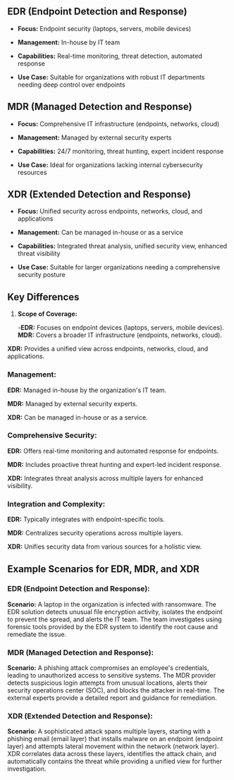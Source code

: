 ## EDR (Endpoint Detection and Response)

- **Focus:** Endpoint security (laptops, servers, mobile devices)
    
- **Management:** In-house by IT team
    
- **Capabilities:** Real-time monitoring, threat detection, automated response
    
- **Use Case:** Suitable for organizations with robust IT departments needing deep control over endpoints
    

## MDR (Managed Detection and Response)

- **Focus:** Comprehensive IT infrastructure (endpoints, networks, cloud)
    
- **Management:** Managed by external security experts
    
- **Capabilities:** 24/7 monitoring, threat hunting, expert incident response
    
- **Use Case:** Ideal for organizations lacking internal cybersecurity resources
    

## XDR (Extended Detection and Response)

- **Focus:** Unified security across endpoints, networks, cloud, and applications
    
- **Management:** Can be managed in-house or as a service
    
- **Capabilities:** Integrated threat analysis, unified security view, enhanced threat visibility
    
- **Use Case:** Suitable for larger organizations needing a comprehensive security posture

## Key Differences

1. **Scope of Coverage:**
    
    -**EDR:** Focuses on endpoint devices (laptops, servers, mobile devices).      
**MDR:** Covers a broader IT infrastructure (endpoints, networks, cloud).

**XDR:** Provides a unified view across endpoints, networks, cloud, and applications.

### Management:
   
**EDR:** Managed in-house by the organization's IT team.

**MDR:** Managed by external security experts.

**XDR:** Can be managed in-house or as a service.
### Comprehensive Security:

**EDR:** Offers real-time monitoring and automated response for endpoints.

**MDR:** Includes proactive threat hunting and expert-led incident response.

**XDR:** Integrates threat analysis across multiple layers for enhanced visibility.
### Integration and Complexity:
   
**EDR:** Typically integrates with endpoint-specific tools.
 
**MDR:** Centralizes security operations across multiple layers.

**XDR:** Unifies security data from various sources for a holistic view.    


## Example Scenarios for EDR, MDR, and XDR

### EDR (Endpoint Detection and Response):
    
**Scenario:** A laptop in the organization is infected with ransomware. The EDR solution detects unusual file encryption activity, isolates the endpoint to prevent the spread, and alerts the IT team. The team investigates using forensic tools provided by the EDR system to identify the root cause and remediate the issue.

### MDR (Managed Detection and Response):
   
**Scenario:** A phishing attack compromises an employee's credentials, leading to unauthorized access to sensitive systems. The MDR provider detects suspicious login attempts from unusual locations, alerts their security operations center (SOC), and blocks the attacker in real-time. The external experts provide a detailed report and guidance for remediation.

### XDR (Extended Detection and Response):
   
**Scenario:** A sophisticated attack spans multiple layers, starting with a phishing email (email layer) that installs malware on an endpoint (endpoint layer) and attempts lateral movement within the network (network layer). XDR correlates data across these layers, identifies the attack chain, and automatically contains the threat while providing a unified view for further investigation.
